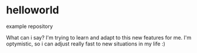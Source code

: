# helloworld
example repository

What can i say? I'm trying to learn and adapt to this new features for me. I'm optymistic, so i can adjust really fast to new situations in my life :)
